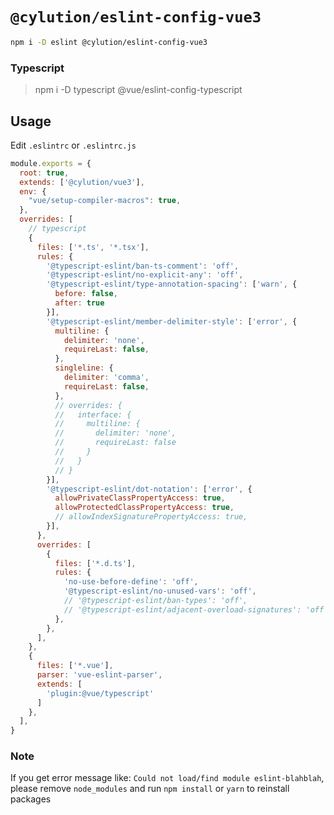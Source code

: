 # `@cylution/eslint-config-vue3`

```bash
npm i -D eslint @cylution/eslint-config-vue3
```
### Typescript
> npm i -D typescript @vue/eslint-config-typescript

## Usage

Edit ``.eslintrc`` or ``.eslintrc.js``
```js
module.exports = {
  root: true,
  extends: ['@cylution/vue3'],
  env: {
    "vue/setup-compiler-macros": true,
  },
  overrides: [
    // typescript
    {
      files: ['*.ts', '*.tsx'],
      rules: {
        '@typescript-eslint/ban-ts-comment': 'off',
        '@typescript-eslint/no-explicit-any': 'off',
        '@typescript-eslint/type-annotation-spacing': ['warn', {
          before: false,
          after: true
        }],
        '@typescript-eslint/member-delimiter-style': ['error', {
          multiline: {
            delimiter: 'none',
            requireLast: false,
          },
          singleline: {
            delimiter: 'comma',
            requireLast: false,
          },
          // overrides: {
          //   interface: {
          //     multiline: {
          //       delimiter: 'none',
          //       requireLast: false
          //     }
          //   }
          // }
        }],
        '@typescript-eslint/dot-notation': ['error', {
          allowPrivateClassPropertyAccess: true,
          allowProtectedClassPropertyAccess: true,
          // allowIndexSignaturePropertyAccess: true,
        }],
      },
      overrides: [
        {
          files: ['*.d.ts'],
          rules: {
            'no-use-before-define': 'off',
            '@typescript-eslint/no-unused-vars': 'off',
            // '@typescript-eslint/ban-types': 'off',
            // '@typescript-eslint/adjacent-overload-signatures': 'off',
          },
        },
      ],
    },
    {
      files: ['*.vue'],
      parser: 'vue-eslint-parser',
      extends: [
        'plugin:@vue/typescript'
      ]
    },
  ],
}
```

### Note
If you get error message like: `Could not load/find module eslint-blahblah`, please remove `node_modules` and run `npm install` or `yarn` to reinstall packages
